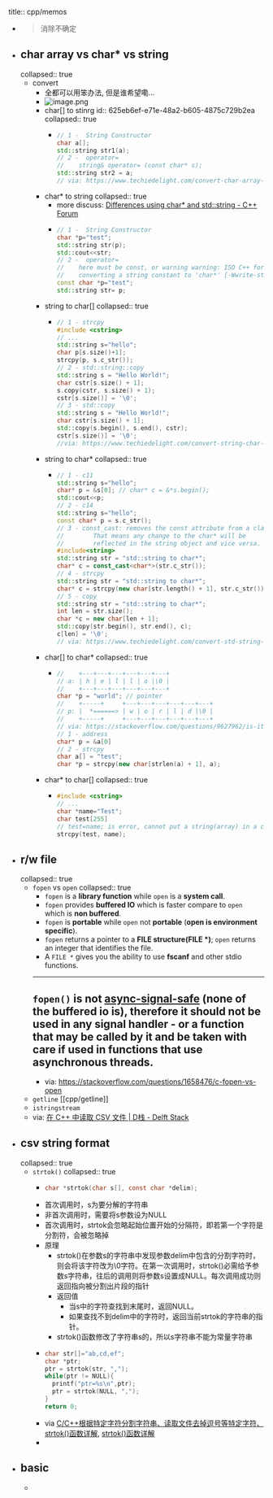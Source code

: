 title:: cpp/memos
- > 消除不确定
- ## char array vs char* vs string
  collapsed:: true
  - convert
    - 全都可以用笨办法, 但是谁希望嘞...
    - ![image.png](../assets/image_1650381995421_0.png)
    - char[] to stinrg
      id:: 625eb6ef-e71e-48a2-b605-4875c729b2ea
      collapsed:: true
      - ```cpp
        // 1 -  String Constructor
        char a[];
        std::string str1(a);
        // 2 -  operator=
        //    string& operator= (const char* s);
        std::string str2 = a;
        // via: https://www.techiedelight.com/convert-char-array-string-cpp/
        ```
    - char* to string
      collapsed:: true
      - more discuss: [Differences using char* and std::string - C++ Forum](http://www.cplusplus.com/forum/beginner/39622/)
      - ```cpp
        // 1 -  String Constructor
        char *p="test";
        std::string str(p);
        std::cout<<str;
        // 2 -  operator=
        //    here must be const, or warning warning: ISO C++ forbids
        //    converting a string constant to 'char*' [-Wwrite-strings]
        const char *p="test";
        std::string str= p;
        ```
    - string to char[]
      collapsed:: true
      - ```cpp
        // 1 - strcpy
        #include <cstring>
        // ...
        std::string s="hello";
        char p[s.size()+1];
        strcpy(p, s.c_str());
        // 2 - std::string::copy
        std::string s = "Hello World!";
        char cstr[s.size() + 1];
        s.copy(cstr, s.size() + 1);
        cstr[s.size()] = '\0';
        // 3 - std::copy
        std::string s = "Hello World!";
        char cstr[s.size() + 1];
        std::copy(s.begin(), s.end(), cstr);
        cstr[s.size()] = '\0';
        //via: https://www.techiedelight.com/convert-string-char-array-cpp/
        ```
    - string to char*
      collapsed:: true
      - ```cpp
        // 1 - c11
        std::string s="hello";
        char* p = &s[0]; // char* c = &*s.begin();
        std::cout<<p;
        // 2 - c14
        std::string s="hello";
        const char* p = s.c_str();
        // 3 - const_cast: removes the const attribute from a class.
        //        That means any change to the char* will be
        //        reflected in the string object and vice versa.
        #include<string>
        std::string str = "std::string to char*";
        char* c = const_cast<char*>(str.c_str());
        // 4 - strcpy
        std::string str = "std::string to char*";
        char* c = strcpy(new char[str.length() + 1], str.c_str());
        // 5 - copy
        std::string str = "std::string to char*";
        int len = str.size();
        char *c = new char[len + 1];
        std::copy(str.begin(), str.end(), c);
        c[len] = '\0';
        // via: https://www.techiedelight.com/convert-std-string-char-cpp/
        ```
    - char[] to char*
      collapsed:: true
      - ```cpp
        //    +---+---+---+---+---+---+
        // a: | h | e | l | l | o |\0 |
        //    +---+---+---+---+---+---+
        char *p = "world"; // pointer
        //    +-----+     +---+---+---+---+---+---+
        // p: |  *======> | w | o | r | l | d |\0 |
        //    +-----+     +---+---+---+---+---+---+
        // via: https://stackoverflow.com/questions/9627962/is-it-possible-to-convert-char-to-char-in-c
        // 1 - address
        char* p = &a[0]
        // 2 - strcpy
        char a[] = "test";
        char *p = strcpy(new char[strlen(a) + 1], a);
        ```
    - char* to char[]
      collapsed:: true
      - ```cpp
        #include <cstring>
        // ...
        char *name="Test";
        char test[255]
        // test=name; is error, cannot put a string(array) in a char
        strcpy(test, name);
        ```
- ## r/w file
  collapsed:: true
  - `fopen` vs `open`
    collapsed:: true
    - `fopen` is a **library function** while `open` is a **system call**.
    - `fopen` provides **buffered IO** which is faster compare to `open` which is **non buffered**.
    - `fopen` is **portable** while `open` not **portable** (**open is environment specific**).
    - `fopen` returns a pointer to a **FILE structure(FILE \*)**; `open` returns an integer that identifies the file.
    - A `FILE *` gives you the ability to use **fscanf** and other stdio functions.
    - ---
      `fopen()` is not [async-signal-safe](https://man7.org/linux/man-pages/man7/signal-safety.7.html) (none of the buffered io is), therefore it should not be used in any signal handler - or a function that may be called by it and be taken with care if used in functions that use asynchronous threads.
      ---
    - via: https://stackoverflow.com/questions/1658476/c-fopen-vs-open
  - `getline` [[cpp/getline]]
  - `istringstream`
  - via: [在 C++ 中读取 CSV 文件 | D栈 - Delft Stack](https://www.delftstack.com/zh/howto/cpp/read-csv-file-in-cpp/)
- ## csv string format
  collapsed:: true
  - `strtok()`
    collapsed:: true
    - ```c
      char *strtok(char s[], const char *delim);
      ```
    - 首次调用时，s为要分解的字符串
    - 非首次调用时，需要将s参数设为NULL
    - 首次调用时，strtok会忽略起始位置开始的分隔符，即若第一个字符是分割符，会被忽略掉
    - 原理
      - strtok()在参数s的字符串中发现参数delim中包含的分割字符时，则会将该字符改为\0字符。在第一次调用时，strtok()必需给予参数s字符串，往后的调用则将参数s设置成NULL。每次调用成功则返回指向被分割出片段的指针
      - 返回值
        - 当s中的字符查找到末尾时，返回NULL。
        - 如果查找不到delim中的字符时，返回当前strtok的字符串的指针。
      - strtok()函数修改了字符串s的，所以s字符串不能为常量字符串
    - ```cpp
      char str[]="ab,cd,ef";
      char *ptr;
      ptr = strtok(str, ",");
      while(ptr != NULL){
        printf("ptr=%s\n",ptr);
        ptr = strtok(NULL, ",");
      }
      return 0;
      ```
    - via [C/C++根据特定字符分割字符串、读取文件去掉逗号等特定字符、strtok()函数详解](https://blog.csdn.net/Sophia_11/article/details/89517483), [strtok()函数详解](https://blog.csdn.net/weibo1230123/article/details/80177898)
    -
- ## basic
  -